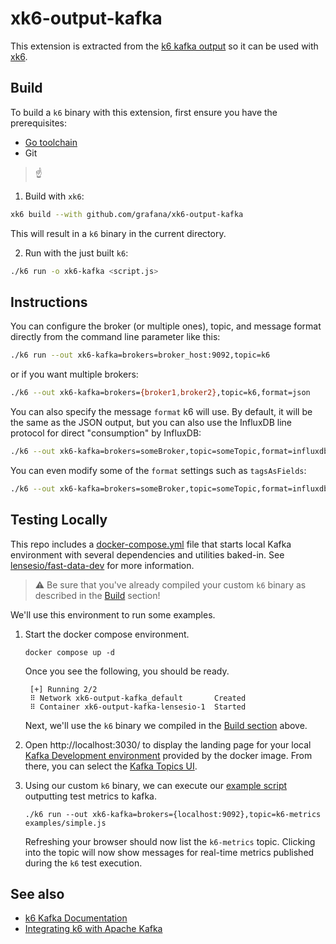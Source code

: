 # xk6-output-kafka

This extension is extracted from the [k6 kafka output](https://github.com/grafana/k6/pull/2081) so it can be used with [xk6](https://github.com/grafana/xk6).

## Build

To build a `k6` binary with this extension, first ensure you have the prerequisites:

- [Go toolchain](https://go101.org/article/go-toolchain.html)
- Git

> :point_up:

1. Build with `xk6`:

```bash
xk6 build --with github.com/grafana/xk6-output-kafka
```

This will result in a `k6` binary in the current directory.

2. Run with the just built `k6`:

```bash
./k6 run -o xk6-kafka <script.js>
```

## Instructions

You can configure the broker (or multiple ones), topic, and message format directly from the command line parameter like this:

```bash
./k6 run --out xk6-kafka=brokers=broker_host:9092,topic=k6
```

or if you want multiple brokers:

```bash
./k6 --out xk6-kafka=brokers={broker1,broker2},topic=k6,format=json
```

You can also specify the message `format` k6 will use. By default, it will be the same as the JSON output, but you can also use the InfluxDB line protocol for direct "consumption" by InfluxDB:

```bash
./k6 --out xk6-kafka=brokers=someBroker,topic=someTopic,format=influxdb
```

You can even modify some of the `format` settings such as `tagsAsFields`:

```bash
./k6 --out xk6-kafka=brokers=someBroker,topic=someTopic,format=influxdb,influxdb.tagsAsFields={url,myCustomTag}
```

## Testing Locally
This repo includes a [docker-compose.yml](docker-compose.yml) file that starts local Kafka environment with several dependencies and utilities baked-in.
See [lensesio/fast-data-dev](https://github.com/lensesio/fast-data-dev) for more information.

> :warning: Be sure that you've already compiled your custom `k6` binary as described in the [Build](#build) section! 

We'll use this environment to run some examples.

1. Start the docker compose environment.

   ```shell
   docker compose up -d
   ```
   Once you see the following, you should be ready.
   ```shell
    [+] Running 2/2
    ⠿ Network xk6-output-kafka_default       Created
    ⠿ Container xk6-output-kafka-lensesio-1  Started
   ```
   Next, we'll use the `k6` binary we compiled in the [Build section](#build) above.

1. Open http://localhost:3030/ to display the landing page for your local [Kafka Development environment](http://localhost:3030/) provided by the docker image.
   From there, you can select the [Kafka Topics UI](http://localhost:3030/kafka-topics-ui/).

1. Using our custom `k6` binary, we can execute our [example script](examples/simple.js) outputting test metrics to kafka.
   ```shell
   ./k6 run --out xk6-kafka=brokers={localhost:9092},topic=k6-metrics examples/simple.js
   ``` 
   Refreshing your browser should now list the `k6-metrics` topic. 
   Clicking into the topic will now show messages for real-time metrics published during the `k6` test execution.

## See also

- [k6 Kafka Documentation](https://k6.io/docs/results-output/real-time/apache-kafka/)
- [Integrating k6 with Apache Kafka](https://k6.io/blog/integrating-k6-with-apache-kafka)
